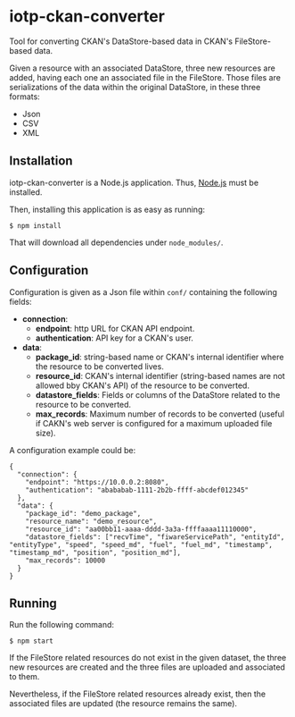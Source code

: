 # iotp-ckan-converter
Tool for converting CKAN's DataStore-based data in CKAN's FileStore-based data.

Given a resource with an associated DataStore, three new resources are added, having each one an associated file in the FileStore. Those files are serializations of the data within the original DataStore, in these three formats:

* Json
* CSV
* XML

## Installation
iotp-ckan-converter is a Node.js application. Thus, [Node.js](https://nodejs.org/en/) must be installed.

Then, installing this application is as easy as running:

    $ npm install

That will download all dependencies under `node_modules/`.

## Configuration
Configuration is given as a Json file within `conf/` containing the following fields:

* <b>connection</b>:
    * <b>endpoint</b>: http URL for CKAN API endpoint.
    * <b>authentication</b>: API key for a CKAN's user.
* <b>data</b>:
    * <b>package_id</b>: string-based name or CKAN's internal identifier where the resource to be converted lives.
    * <b>resource_id</b>: CKAN's internal identifier (string-based names are not allowed bby CKAN's API) of the resource to be converted.
    * <b>datastore_fields</b>: Fields or columns of the DataStore related to the resource to be converted.
    * <b>max_records</b>: Maximum number of records to be converted (useful if CAKN's web server is configured for a maximum uploaded file size).

A configuration example could be:

```
{
  "connection": {
    "endpoint": "https://10.0.0.2:8080",
    "authentication": "abababab-1111-2b2b-ffff-abcdef012345"
  },
  "data": {
    "package_id": "demo_package",
    "resource_name": "demo_resource",
    "resource_id": "aa00bb11-aaaa-dddd-3a3a-ffffaaaa11110000",
    "datastore_fields": ["recvTime", "fiwareServicePath", "entityId", "entityType", "speed", "speed_md", "fuel", "fuel_md", "timestamp", "timestamp_md", "position", "position_md"],
    "max_records": 10000
  }
}
```

## Running
Run the following command:

    $ npm start

If the FileStore related resources do not exist in the given dataset, the three new resources are created and the three files are uploaded and associated to them.

Nevertheless, if the FileStore related resources already exist, then the associated files are updated (the resource remains the same).

